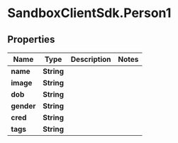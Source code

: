 # SandboxClientSdk.Person1

## Properties
Name | Type | Description | Notes
------------ | ------------- | ------------- | -------------
**name** | **String** |  | 
**image** | **String** |  | 
**dob** | **String** |  | 
**gender** | **String** |  | 
**cred** | **String** |  | 
**tags** | **String** |  | 
